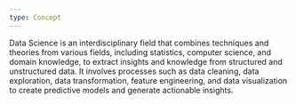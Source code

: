 ```yaml
---
type: Concept
---
```


Data Science is an interdisciplinary field that combines techniques and theories from various fields, including statistics, computer science, and domain knowledge, to extract insights and knowledge from structured and unstructured data. It involves processes such as data cleaning, data exploration, data transformation, feature engineering, and data visualization to create predictive models and generate actionable insights.
